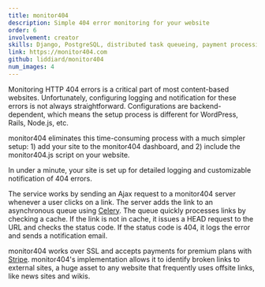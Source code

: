 ```yaml
---
title: monitor404
description: Simple 404 error monitoring for your website
order: 6
involvement: creator
skills: Django, PostgreSQL, distributed task queueing, payment processing, cron, user accounts, SSL, web development
link: https://monitor404.com
github: liddiard/monitor404
num_images: 4
---
```


Monitoring HTTP 404 errors is a critical part of most content-based websites. Unfortunately, configuring logging and notification for these errors is not always straightforward. Configurations are backend-dependent, which means the setup process is different for WordPress, Rails, Node.js, etc.

monitor404 eliminates this time-consuming process with a much simpler setup: 1) add your site to the monitor404 dashboard, and 2) include the monitor404.js script on your website.

In under a minute, your site is set up for detailed logging and customizable notification of 404 errors.

The service works by sending an Ajax request to a monitor404 server whenever a user clicks on a link. The server adds the link to an asynchronous queue using [Celery](http://www.celeryproject.org/). The queue quickly processes links by checking a cache. If the link is not in cache, it issues a HEAD request to the URL and checks the status code. If the status code is 404, it logs the error and sends a notification email.

monitor404 works over SSL and accepts payments for premium plans with [Stripe](https://stripe.com/). monitor404's implementation allows it to identify broken links to external sites, a huge asset to any website that frequently uses offsite links, like news sites and wikis.
